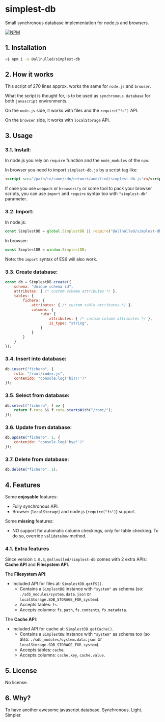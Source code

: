 # simplest-db

Small synchronous database implementation for node.js and browsers.

[![NPM](https://nodeico.herokuapp.com/@allnulled/simplest-db.svg)](https://www.npmjs.com/@allnulled/simplest-db)

## 1. Installation

```sh
~$ npm i -s @allnulled/simplest-db
```

## 2. How it works

This script of 270 lines approx. works the same for `node.js` and `browser`.

What the script is thought for, is to be used as `synchronous database` for both `javascript` environments.

On the `node.js` side, it works with files and the `require("fs")` API.

On the `browser` side, it works with `localStorage` API.

## 3. Usage

### 3.1. Install:

In node.js you rely on `require` function and the `node_modules` of the `npm`.

In browser you need to import `simplest-db.js` by a script tag like:

```html
<script src="/path/to/some/cdn/network/and/find/simplest-db.js"></script>
```

If case you use `webpack` or `browserify` or some tool to pack your browser scripts, you can use `import` and `require` syntax too with `"simplest-db"` parameter.

### 3.2. Import:

In node.js:

```js
const SimplestDB = global.SimplestDB || require("@allnulled/simplest-db");
```

In browser:

```js
const SimplestDB = window.SimplestDB;
```

Note: the `import` syntax of ES6 will also work.

### 3.3. Create database:

```js
const db = SimplestDB.create({
    schema: "Unique schema id",
    attributes: { /* custom schema attributes */ },
    tables: {
        fichero: {
            attributes: { /* custom table attributes */ }.
            columns: {
                ruta: {
                    attributes: { /* custom column attributes */ },
                    is_type: "string",
                }
            }
        }
    }
});
```

### 3.4. Insert into database:

```js
db.insert("fichero", {
    ruta: "/root/index.js",
    contenido: "console.log('hi!!!')"
});
```

### 3.5. Select from database:

```js
db.select("fichero", f => {
    return f.ruta && f.ruta.startsWith("/root/");
});
```

### 3.6. Update from database:

```js
db.update("fichero", 1, {
    contenido: "console.log('bye!')"
});
```

### 3.7. Delete from database:

```js
db.delete("fichero", 1);
```

## 4. Features

Some **enjoyable** features:

- Fully synchronous API.
- Browser (`localStorage`) and node.js (`require("fs")`) support.

Some **missing** features:

- NO support for automatic column checkings, only for table checking. To do so, override `validateRow` method.

### 4.1. Extra features

Since version `1.0.3`, `@allnulled/simplest-db` comes with 2 extra APIs: **Cache API** and **Filesystem API**.

The **Filesystem API**:

- Included API for files at: `SimplestDB.getFS()`.
  - Contains a `SimplestDB` instance with `"system"` as schema (so: `./sdb_modules/system.data.json` or `localStorage.SDB_STORAGE_FOR_system`).
  - Accepts tables: `fs`.
  - Accepts columns: `fs.path`, `fs.contents`, `fs.metadata`.

The **Cache API**:

- Included API for cache at: `SimplestDB.getCache()`.
  - Contains a `SimplestDB` instance with `"system"` as schema too (so also: `./sdb_modules/system.data.json` or `localStorage.SDB_STORAGE_FOR_system`).
  - Accepts tables: `cache`.
  - Accepts columns: `cache.key`, `cache.value`.

## 5. License

No license.

## 6. Why?

To have another awesome javascript database. Synchronous. Light. Simpler.